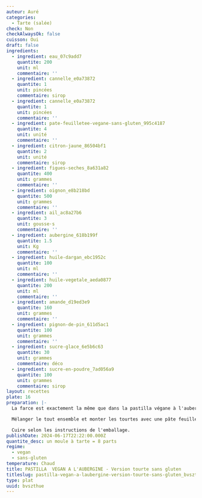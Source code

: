 ```yaml
---
auteur: Auré
categories:
  - Tarte (salée)
check: Non
checkAlwaysOk: false
cuisson: Oui
draft: false
ingredients:
  - ingredient: eau_07c9add7
    quantite: 200
    unit: ml
    commentaire: ''
  - ingredient: cannelle_e0a73872
    quantite: 1
    unit: pincées
    commentaire: sirop
  - ingredient: cannelle_e0a73872
    quantite: 1
    unit: pincées
    commentaire: ''
  - ingredient: pate-feuilletee-vegane-sans-gluten_995c4187
    quantite: 4
    unit: unité
    commentaire: ''
  - ingredient: citron-jaune_86504bf1
    quantite: 2
    unit: unité
    commentaire: sirop
  - ingredient: figues-seches_8a631a82
    quantite: 400
    unit: grammes
    commentaire: ''
  - ingredient: oignon_e8b218bd
    quantite: 500
    unit: grammes
    commentaire: ''
  - ingredient: ail_ac8a27b6
    quantite: 3
    unit: gousse·s
    commentaire: ''
  - ingredient: aubergine_618b199f
    quantite: 1.5
    unit: Kg
    commentaire: ''
  - ingredient: huile-dargan_ebc1952c
    quantite: 100
    unit: ml
    commentaire: ''
  - ingredient: huile-vegetale_aeda0877
    quantite: 200
    unit: ml
    commentaire: ''
  - ingredient: amande_d19ed3e9
    quantite: 160
    unit: grammes
    commentaire: ''
  - ingredient: pignon-de-pin_611d5ac1
    quantite: 100
    unit: grammes
    commentaire: ''
  - ingredient: sucre-glace_6e5b6c63
    quantite: 30
    unit: grammes
    commentaire: déco
  - ingredient: sucre-en-poudre_7ad056a9
    quantite: 100
    unit: grammes
    commentaire: sirop
layout: recettes
plate: 16
preparation: |-
  La farce est exactement la même que dans la pastilla végane à l'aubergine. Donc cuisiner les deux farces dans le même récipient.

  Mélanger le tout ensemble et monter les tourtes avec une pâte feuilletée en dessous et une au dessus. Et bien colmater. Percer une petite cheminée au centre de la tourte avant cuisson.

  Cuire selon les instructions de l'emballage.
publishDate: 2024-06-17T22:22:00.000Z
quantite_desc: un moule à tarte = 8 parts
regime:
  - vegan
  - sans-gluten
temperature: Chaud
title: PASTILLA  VEGAN A L'AUBERGINE - Version tourte sans gluten
titleslug: pastilla-vegan-a-laubergine-version-tourte-sans-gluten_bvszthue
type: plat
uuid: bvszthue
---
```

